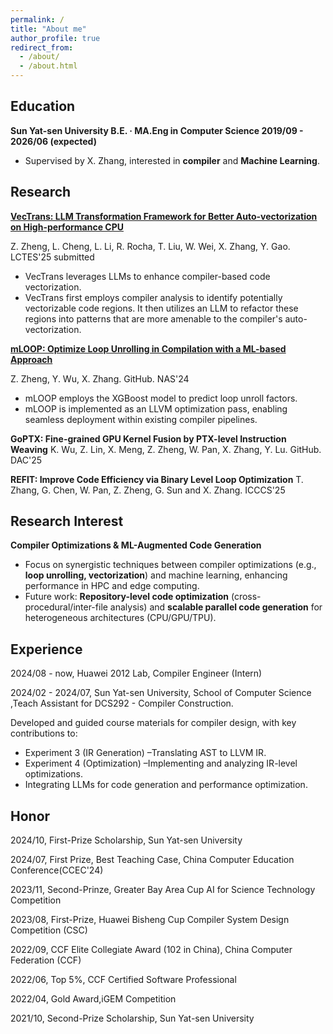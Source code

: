 ```yaml
---
permalink: /
title: "About me"
author_profile: true
redirect_from: 
  - /about/
  - /about.html
---
```


## Education
**Sun Yat-sen University B.E. · MA.Eng in Computer Science 2019/09 - 2026/06 (expected)**
- Supervised by X. Zhang, interested in **compiler** and **Machine Learning**.

## Research
[**VecTrans: LLM Transformation Framework for Better Auto-vectorization on High-performance CPU**](https://arxiv.org/abs/2503.19449)

Z. Zheng, L. Cheng, L. Li, R. Rocha, T. Liu, W. Wei, X. Zhang, Y. Gao. LCTES'25 submitted
- VecTrans leverages LLMs to enhance compiler-based code vectorization.
- VecTrans first employs compiler analysis to identify potentially vectorizable code regions. It then utilizes an LLM to refactor these regions into patterns that are more amenable to the compiler's auto-vectorization.

[**mLOOP: Optimize Loop Unrolling in Compilation with a ML-based Approach**](https://ieeexplore.ieee.org/stamp/stamp.jsp?arnumber=10781373)

Z. Zheng, Y. Wu, X. Zhang. GitHub. NAS'24
- mLOOP employs the XGBoost model to predict loop unroll factors.
- mLOOP is implemented as an LLVM optimization pass, enabling seamless deployment within existing compiler pipelines.

**GoPTX: Fine-grained GPU Kernel Fusion by PTX-level Instruction Weaving**
K. Wu, Z. Lin, X. Meng, Z. Zheng, W. Pan, X. Zhang, Y. Lu. GitHub. DAC'25

**REFIT: Improve Code Efficiency via Binary Level Loop Optimization**
T. Zhang, G. Chen, W. Pan, Z. Zheng, G. Sun and X. Zhang. ICCCS'25

## Research Interest
**Compiler Optimizations & ML-Augmented Code Generation**
- Focus on synergistic techniques between compiler optimizations (e.g., **loop unrolling, vectorization**) and machine learning, enhancing performance in HPC and edge computing.
- Future work: **Repository-level code optimization** (cross-procedural/inter-file analysis) and **scalable parallel code generation** for heterogeneous architectures (CPU/GPU/TPU).

## Experience
2024/08 - now, Huawei 2012 Lab, Compiler Engineer (Intern) 

2024/02 - 2024/07, Sun Yat-sen University, School of Computer Science ,Teach Assistant for DCS292 - Compiler Construction.

Developed and guided course materials for compiler design, with key contributions to:
- Experiment 3 (IR Generation) –Translating AST to LLVM IR.
- Experiment 4 (Optimization) –Implementing and analyzing IR-level optimizations.
- Integrating LLMs for code generation and performance optimization.

## Honor
2024/10, First-Prize Scholarship, Sun Yat-sen University 

2024/07, First Prize, Best Teaching Case, China Computer Education Conference(CCEC'24) 

2023/11, Second-Prinze, Greater Bay Area Cup AI for Science Technology Competition

2023/08, First-Prize, Huawei Bisheng Cup Compiler System Design Competition (CSC)

2022/09, CCF Elite Collegiate Award (102 in China), China Computer Federation (CCF) 

2022/06, Top 5%, CCF Certified Software Professional 

2022/04, Gold Award,iGEM Competition 

2021/10, Second-Prize Scholarship, Sun Yat-sen University 
